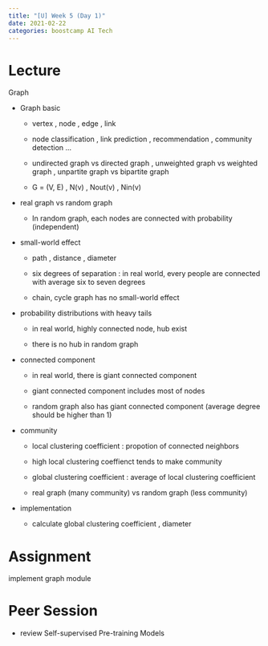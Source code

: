 ```yaml
---
title: "[U] Week 5 (Day 1)"
date: 2021-02-22
categories: boostcamp AI Tech
---
```

# Lecture

Graph

* Graph basic

    * vertex , node , edge , link

    * node classification , link prediction , recommendation , community detection ...

    * undirected graph vs directed graph , unweighted graph vs weighted graph , unpartite graph vs bipartite graph

    * G = (V, E) , N(v) , Nout(v) , Nin(v)

* real graph vs random graph

    * In random graph, each nodes are connected with probability (independent)

* small-world effect

    * path , distance , diameter

    * six degrees of separation : in real world, every people are connected with average six to seven degrees

    * chain, cycle graph has no small-world effect

* probability distributions with heavy tails

    * in real world, highly connected node, hub exist

    * there is no hub in random graph

* connected component

    * in real world, there is giant connected component

    * giant connected component includes most of nodes

    * random graph also has giant connected component (average degree should be higher than 1)

* community

    * local clustering coefficient : propotion of connected neighbors

    * high local clustering coeffienct tends to make community

    * global clustering coefficient : average of local clustering coefficient

    * real graph (many community) vs random graph (less community)

* implementation

    * calculate global clustering coefficient , diameter

# Assignment

implement graph module

# Peer Session

* review Self-supervised Pre-training Models

